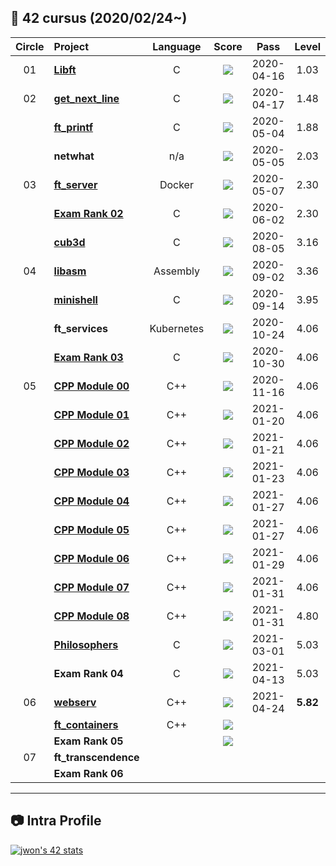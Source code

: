 ##  :notebook_with_decorative_cover: 42 cursus (2020/02/24~)

| Circle | Project                                                      |  Language  |                            Score                             |    Pass    |  Level   |
| :----: | :----------------------------------------------------------- | :--------: | :----------------------------------------------------------: | :--------: | :------: |
|   01   | [**Libft**](https://github.com/jwon42/42cursus_01_Libft)     |     C      | [![](https://badge42.herokuapp.com/api/project/jwon/Libft)](#) | 2020-04-16 |   1.03   |
|   02   | [**get_next_line**](https://github.com/jwon42/42cursus_02_get_next_line) |     C      | [![](https://badge42.herokuapp.com/api/project/jwon/get_next_line)](#) | 2020-04-17 |   1.48   |
|        | [**ft_printf**](https://github.com/jwon42/42cursus_03_ft_printf) |     C      | [![](https://badge42.herokuapp.com/api/project/jwon/ft_printf)](#) | 2020-05-04 |   1.88   |
|        | **netwhat**                                                  |    n/a     | [![](https://badge42.herokuapp.com/api/project/jwon/netwhat)](#) | 2020-05-05 |   2.03   |
|   03   | [**ft_server**](https://github.com/jwon42/42cursus_05_ft_server) |   Docker   | [![](https://badge42.herokuapp.com/api/project/jwon/ft_server)](#) | 2020-05-07 |   2.30   |
|        | [**Exam Rank 02**](https://github.com/jwon42/42cursus_06_exam_rank_02) |     C      | [![](https://badge42.herokuapp.com/api/project/jwon/Exam%20Rank%2002)](#) | 2020-06-02 |   2.30   |
|        | [**cub3d**](https://github.com/jwon42/42cursus_07_cub3d)     |     C      | [![](https://badge42.herokuapp.com/api/project/jwon/cub3d)](#) | 2020-08-05 |   3.16   |
|   04   | [**libasm**](https://github.com/jwon42/42cursus_08_libasm)   |  Assembly  | [![](https://badge42.herokuapp.com/api/project/jwon/libasm)](#) | 2020-09-02 |   3.36   |
|        | [**minishell**](https://github.com/jwon42/42cursus_09_minishell) |     C      | [![](https://badge42.herokuapp.com/api/project/jwon/minishell)](#) | 2020-09-14 |   3.95   |
|        | **ft_services**                                              | Kubernetes | [![](https://badge42.herokuapp.com/api/project/jwon/ft_services)](#) | 2020-10-24 |   4.06   |
|        | [**Exam Rank 03**](https://github.com/jwon42/42cursus_11_exam_rank_03) |     C      | [![](https://badge42.herokuapp.com/api/project/jwon/Exam%20Rank%2003)](#) | 2020-10-30 |   4.06   |
|   05   | [**CPP Module 00**](https://github.com/jwon42/42cursus_12_CPP_Module/tree/master/00) |    C++     | [![](https://badge42.herokuapp.com/api/project/jwon/CPP%20Module%2000)](#) | 2020-11-16 |   4.06   |
|        | [**CPP Module 01**](https://github.com/jwon42/42cursus_12_CPP_Module/tree/master/01) |    C++     | [![](https://badge42.herokuapp.com/api/project/jwon/CPP%20Module%2001)](#) | 2021-01-20 |   4.06   |
|        | [**CPP Module 02**](https://github.com/jwon42/42cursus_12_CPP_Module/tree/master/02) |    C++     | [![](https://badge42.herokuapp.com/api/project/jwon/CPP%20Module%2002)](#) | 2021-01-21 |   4.06   |
|        | [**CPP Module 03**](https://github.com/jwon42/42cursus_12_CPP_Module/tree/master/03) |    C++     | [![](https://badge42.herokuapp.com/api/project/jwon/CPP%20Module%2003)](#) | 2021-01-23 |   4.06   |
|        | [**CPP Module 04**](https://github.com/jwon42/42cursus_12_CPP_Module/tree/master/04) |    C++     | [![](https://badge42.herokuapp.com/api/project/jwon/CPP%20Module%2004)](#) | 2021-01-27 |   4.06   |
|        | [**CPP Module 05**](https://github.com/jwon42/42cursus_12_CPP_Module/tree/master/05) |    C++     | [![](https://badge42.herokuapp.com/api/project/jwon/CPP%20Module%2005)](#) | 2021-01-27 |   4.06   |
|        | [**CPP Module 06**](https://github.com/jwon42/42cursus_12_CPP_Module/tree/master/06) |    C++     | [![](https://badge42.herokuapp.com/api/project/jwon/CPP%20Module%2006)](#) | 2021-01-29 |   4.06   |
|        | [**CPP Module 07**](https://github.com/jwon42/42cursus_12_CPP_Module/tree/master/07) |    C++     | [![](https://badge42.herokuapp.com/api/project/jwon/CPP%20Module%2007)](#) | 2021-01-31 |   4.06   |
|        | [**CPP Module 08**](https://github.com/jwon42/42cursus_12_CPP_Module/tree/master/08) |    C++     | [![](https://badge42.herokuapp.com/api/project/jwon/CPP%20Module%2008)](#) | 2021-01-31 |   4.80   |
|        | [**Philosophers**](https://github.com/jwon42/42cursus_13_Philosophers) |     C      | [![](https://badge42.herokuapp.com/api/project/jwon/Philosophers)](#) | 2021-03-01 |   5.03   |
|        | **Exam Rank 04**                                             |     C      | [![](https://badge42.herokuapp.com/api/project/jwon/Exam%20Rank%2004)](#) | 2021-04-13 |   5.03   |
|   06   | [**webserv**](https://github.com/ftinx/webserv)              |    C++     | [![](https://badge42.herokuapp.com/api/project/jwon/webserv)](#) | 2021-04-24 | **5.82** |
|        | [**ft_containers**](https://github.com/jwon42/42cursus_16_ft_containers) |    C++     | [![](https://badge42.herokuapp.com/api/project/jwon/ft_containers)](#) |            |          |
|        | **Exam Rank 05**                                             |            | [![](https://badge42.herokuapp.com/api/project/jwon/Exam%20Rank%2005)](#) |            |          |
|   07   | **ft_transcendence**                                         |            |                                                              |            |          |
|        | **Exam Rank 06**                                             |            |                                                              |            |          |

------

## :camera: Intra Profile

[![jwon's 42 stats](https://badge42.herokuapp.com/api/stats/jwon?privacyName=true)](https://profile.intra.42.fr/users/jwon)

